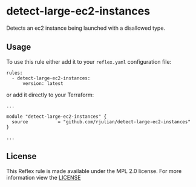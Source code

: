 # detect-large-ec2-instances

Detects an ec2 instance being launched with a disallowed type.

## Usage

To use this rule either add it to your `reflex.yaml` configuration file:

```
rules:
  - detect-large-ec2-instances:
      version: latest
```

or add it directly to your Terraform:

```
...

module "detect-large-ec2-instances" {
  source           = "github.com/rjulian/detect-large-ec2-instances"
}

...
```

## License

This Reflex rule is made available under the MPL 2.0 license. For more information view
the [LICENSE](https://github.com/cloudmitigator/detect-large-ec2-instances/blob/master/LICENSE)
